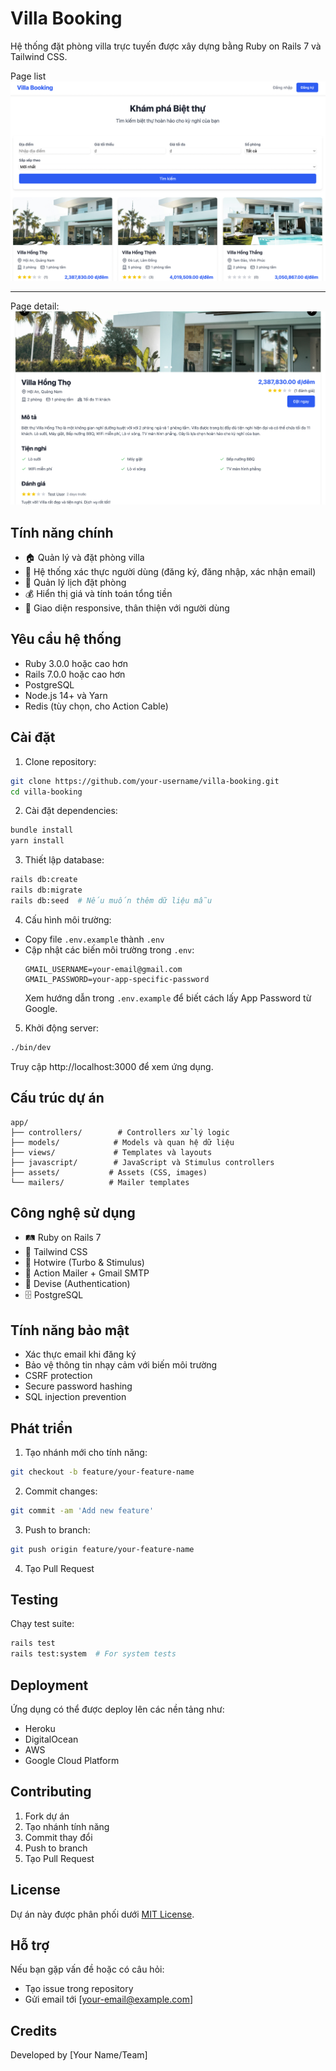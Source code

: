 # Villa Booking

Hệ thống đặt phòng villa trực tuyến được xây dựng bằng Ruby on Rails 7 và Tailwind CSS.

Page list
![seen1.png](seen1.png)

---

Page detail:
![seen2.png](seen2.png)

## Tính năng chính

- 🏠 Quản lý và đặt phòng villa
- 👤 Hệ thống xác thực người dùng (đăng ký, đăng nhập, xác nhận email)
- 📅 Quản lý lịch đặt phòng
- 💰 Hiển thị giá và tính toán tổng tiền
- 📱 Giao diện responsive, thân thiện với người dùng

## Yêu cầu hệ thống

- Ruby 3.0.0 hoặc cao hơn
- Rails 7.0.0 hoặc cao hơn
- PostgreSQL
- Node.js 14+ và Yarn
- Redis (tùy chọn, cho Action Cable)

## Cài đặt

1. Clone repository:
```bash
git clone https://github.com/your-username/villa-booking.git
cd villa-booking
```

2. Cài đặt dependencies:
```bash
bundle install
yarn install
```

3. Thiết lập database:
```bash
rails db:create
rails db:migrate
rails db:seed  # Nếu muốn thêm dữ liệu mẫu
```

4. Cấu hình môi trường:
- Copy file `.env.example` thành `.env`
- Cập nhật các biến môi trường trong `.env`:
  ```
  GMAIL_USERNAME=your-email@gmail.com
  GMAIL_PASSWORD=your-app-specific-password
  ```
  Xem hướng dẫn trong `.env.example` để biết cách lấy App Password từ Google.

5. Khởi động server:
```bash
./bin/dev
```

Truy cập http://localhost:3000 để xem ứng dụng.

## Cấu trúc dự án

```
app/
├── controllers/        # Controllers xử lý logic
├── models/            # Models và quan hệ dữ liệu
├── views/             # Templates và layouts
├── javascript/        # JavaScript và Stimulus controllers
├── assets/           # Assets (CSS, images)
└── mailers/          # Mailer templates
```

## Công nghệ sử dụng

- 🛤 Ruby on Rails 7
- 💅 Tailwind CSS
- 🎨 Hotwire (Turbo & Stimulus)
- 📨 Action Mailer + Gmail SMTP
- 🔐 Devise (Authentication)
- 🗄 PostgreSQL

## Tính năng bảo mật

- Xác thực email khi đăng ký
- Bảo vệ thông tin nhạy cảm với biến môi trường
- CSRF protection
- Secure password hashing
- SQL injection prevention

## Phát triển

1. Tạo nhánh mới cho tính năng:
```bash
git checkout -b feature/your-feature-name
```

2. Commit changes:
```bash
git commit -am 'Add new feature'
```

3. Push to branch:
```bash
git push origin feature/your-feature-name
```

4. Tạo Pull Request

## Testing

Chạy test suite:
```bash
rails test
rails test:system  # For system tests
```

## Deployment

Ứng dụng có thể được deploy lên các nền tảng như:
- Heroku
- DigitalOcean
- AWS
- Google Cloud Platform

## Contributing

1. Fork dự án
2. Tạo nhánh tính năng
3. Commit thay đổi
4. Push to branch
5. Tạo Pull Request

## License

Dự án này được phân phối dưới [MIT License](LICENSE).

## Hỗ trợ

Nếu bạn gặp vấn đề hoặc có câu hỏi:
- Tạo issue trong repository
- Gửi email tới [your-email@example.com]

## Credits

Developed by [Your Name/Team]
